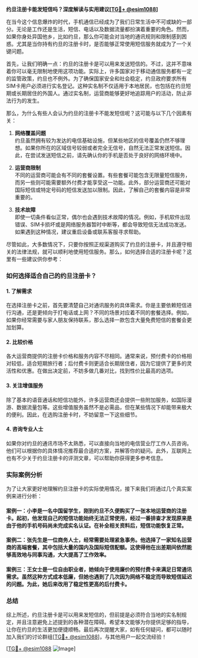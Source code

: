 **约旦注册卡能发短信吗？深度解读与实用建议[[TG💪+ @esim1088](https://t.me/s/esim1088)]**

在当今这个信息爆炸的时代，手机通信已经成为了我们日常生活中不可或缺的一部分。无论是工作还是生活，短信、电话以及数据流量都扮演着重要的角色。然而，如果你身处异国他乡，比如约旦，那么你可能会对当地的通讯规则和限制感到困惑。尤其是当你持有约旦的注册卡时，是否能够正常使用短信服务就成为了一个关键问题。

首先，让我们明确一点：约旦的注册卡是可以用来发送短信的。不过，这并不意味着你可以毫无限制地使用这项功能。实际上，许多国家对于移动通信服务都有一定的监管政策，约旦也不例外。为了确保国家安全和社会稳定，约旦政府要求所有SIM卡用户必须进行实名登记。这种实名制不仅适用于本地居民，也包括在约旦短期或长期居住的外国人。通过实名制，运营商能够更好地追踪用户的活动，防止非法行为的发生。

那么，为什么有些人会认为约旦的注册卡不能发短信呢？这可能与以下几个因素有关：

1. **网络覆盖问题**  
   约旦虽然拥有较为发达的电信基础设施，但某些地区的信号覆盖仍然不够理想。如果你所在的区域信号较弱或者完全无信号，自然无法正常发送短信。因此，在尝试发送短信之前，请先确认你的手机是否处于良好的网络环境中。

2. **运营商限制**  
   不同的运营商可能会有不同的套餐设置。有些套餐可能包含无限量短信服务，而另一些则可能需要额外付费才能享受这一功能。此外，部分运营商还可能对国际短信或特定号码的短信发送加以限制。因此，了解自己的套餐内容是非常重要的。

3. **技术故障**  
   即使一切条件看似正常，偶尔也会遇到技术故障的情况。例如，手机软件出现错误、SIM卡损坏或是网络服务器暂时中断等，都会导致短信无法成功发送。如果遇到这种情况，建议重启设备或联系客服寻求帮助。

尽管如此，大多数情况下，只要你按照正规渠道购买了约旦的注册卡，并且遵守相关的法律法规，就可以顺利地使用短信服务。那么，如何选择合适的注册卡呢？这里有一些建议供你参考：

### 如何选择适合自己的约旦注册卡？

#### 1. **了解需求**
   在选择注册卡之前，首先要清楚自己对通讯服务的具体需求。你是主要依赖短信进行沟通，还是更倾向于打电话或上网？不同的场景对应着不同的套餐选择。例如，如果你经常需要与家人朋友保持联系，那么选择一款包含大量免费短信的套餐会更加划算。

#### 2. **比较价格**
   各大运营商提供的注册卡价格和服务内容不尽相同。通常来说，预付费卡的价格相对较低，适合短期旅行者；后付费卡则更适合长期居住者，因为它提供了更多的灵活性和优惠。在做出决定前，不妨多做几番对比，找到性价比最高的选项。

#### 3. **关注增值服务**
   除了基本的语音通话和短信功能外，许多运营商还会提供一些附加服务，如国际漫游、数据流量包等。这些增值服务虽然不是必需品，但在某些情况下却能带来极大的便利。因此，在选购注册卡时，不妨留意一下这些细节。

#### 4. **咨询专业人士**
   如果你对约旦的通讯市场不太熟悉，可以直接向当地的电信营业厅工作人员咨询。他们可以根据你的具体情况推荐最合适的方案，并解答你的疑问。此外，互联网上也有不少关于约旦注册卡的评测文章，可以帮助你获得更多参考信息。

### 实际案例分析

为了让大家更好地理解约旦注册卡的实际使用情况，接下来我们将通过几个真实案例来进行分析：

#### 案例一：小李是一名中国留学生，刚到约旦不久便购买了一张本地运营商的注册卡。起初，他发现自己的短信功能始终无法正常使用，经过一番排查才发现原来是由于他的手机号码尚未完成实名认证。在补全相关资料后，短信功能恢复正常。

#### 案例二：张先生是一位商务人士，经常需要处理紧急事务。他选择了一家知名运营商的高端套餐，其中包括大量的国内及国际短信配额。这使得他在出差期间依然能够高效地与同事沟通，大大提高了工作效率。

#### 案例三：王女士是一位自由职业者，她倾向于使用廉价的预付费卡来满足日常通讯需求。虽然这种方式成本低廉，但她也遇到了几次因为网络不稳定而导致短信延迟的问题。为此，她后来改用了稳定性更高的后付费卡。

### 总结

综上所述，约旦注册卡是可以用来发短信的，但前提是必须符合当地的实名制规定，并且注意避免上述提到的各种潜在障碍。希望本文能够为你提供足够的指导，让你在约旦的生活更加便捷顺畅。最后再次提醒大家，如有任何疑问，都可以随时加入我们的讨论群组[[TG💪+ @esim1088](https://t.me/s/esim1088)]，与其他用户一起交流经验！

[[TG💪+ @esim1088](https://t.me/s/esim1088) ![Image](https://i.postimg.cc/4NQfJmqS/Snipaste-2025-05-13-00-14-12.png)]
